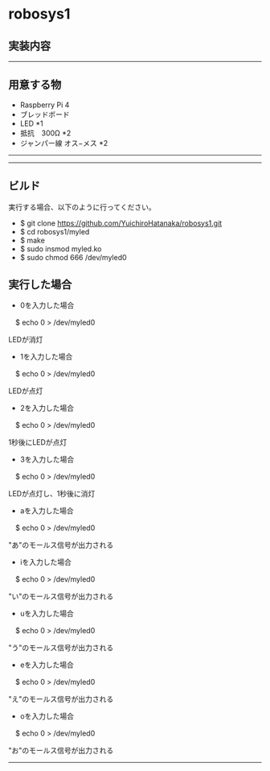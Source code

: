 # robosys1

## 実装内容

---

## 用意する物
* Raspberry Pi 4 
* ブレッドボード
* LED *1
* 抵抗　300Ω *2
* ジャンパー線 オス−メス *2
---

---

## ビルド
実行する場合、以下のように行ってください。

* $ git clone https://github.com/YuichiroHatanaka/robosys1.git  
* $ cd robosys1/myled  
* $ make  
* $ sudo insmod myled.ko  
* $ sudo chmod 666 /dev/myled0  

## 実行した場合
* 0を入力した場合

　$ echo 0 > /dev/myled0  
 
 LEDが消灯

* 1を入力した場合

　$ echo 0 > /dev/myled0
 
 LEDが点灯

* 2を入力した場合

　$ echo 0 > /dev/myled0 
 
 1秒後にLEDが点灯
 
* 3を入力した場合

　$ echo 0 > /dev/myled0 

LEDが点灯し、1秒後に消灯

* aを入力した場合

　$ echo 0 > /dev/myled0 
 
 "あ"のモールス信号が出力される

* iを入力した場合

　$ echo 0 > /dev/myled0 
 
  "い"のモールス信号が出力される

* uを入力した場合

　$ echo 0 > /dev/myled0 
 
  "う"のモールス信号が出力される

* eを入力した場合

　$ echo 0 > /dev/myled0 
 
  "え"のモールス信号が出力される

* oを入力した場合

　$ echo 0 > /dev/myled0 
 
  "お"のモールス信号が出力される
 
---
